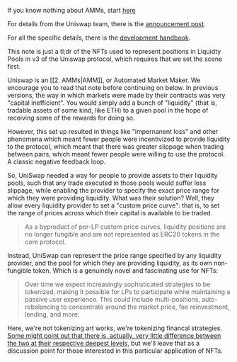 If you know nothing about AMMs, start [here](https://www.youtube.com/watch?v=Ehm-OYBmlPM)

For details from the Uniswap team, there is the [announcement post](https://uniswap.org/blog/uniswap-v3).

For all the specific details, there is the [development handbook](https://uniswapv3book.com/).

This note is just a tl;dr of the NFTs used to represent positions in Liquidty Pools in v3 of the Uniswap protocol, which requires that we set the scene first.

Uniswap is an [[2. AMMs|AMM]], or Automated Market Maker. We encourage you to read that note before continuing on below. In previous versions, the way in which markets were made by their contracts was very "capital inefficient". You would simply add a bunch of "liquidity" (that is, tradable assets of some kind, like ETH) to a given pool in the hope of receiving some of the rewards for doing so.

However, this set up resulted in things like "impernanent loss" and other phenomena which meant fewer people were incentivized to provide liquidity to the protocol, which meant that there was greater slippage when trading between pairs, which meant fewer people were willing to use the protocol. A classic negative feedback loop.

So, UniSwap needed a way for people to provide assets to their liquidity pools, such that any trade executed in those pools would suffer less slippage, while enabling the provider to specify the exact price range for which they were providing liquidity. What was their solution? Well, they allow every liquidity provider to set a "custom price curve": that is, to set the range of prices across which their capital is available to be traded. 

>As a byproduct of per-LP custom price curves, liquidity positions are no longer fungible and are not represented as ERC20 tokens in the core protocol.

Instead, UniSwap can represent the price range specified by any liquidity provider, and the pool for which they are providing liquidity, as its own non-fungible token. Which is a genuinely novel and fascinating use for NFTs:

>Over time we expect increasingly sophisticated strategies to be tokenized, making it possible for LPs to participate while maintaining a passive user experience. This could include multi-positions, auto-rebalancing to concentrate around the market price, fee reinvestment, lending, and more.

Here, we're not tokenizing art works, we're tokenizing financal strategies. [Some might point out that there is, actually, very little difference between the two at their respective deepest levels](https://www.suzannetreister.net/HFT_TheGardener/HFT_menu.html), but we'll leave that as a discussion point for those interested in this particular application of NFTs.